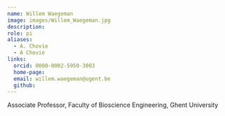 ```yaml
---
name: Willem Waegeman
image: images/Willem_Waegeman.jpg
description: 
role: pi
aliases:
  - A. Chovie
  - A Chovie
links:
  orcid: 0000-0002-5950-3003
  home-page: 
  email: willem.waegeman@ugent.be
  github: 
---
```


Associate Professor, Faculty of Bioscience Engineering, Ghent University
